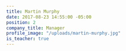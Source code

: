 ```yaml
---
title: Martin Murphy
date: 2017-08-23 14:55:00 -05:00
position: 2
company_title: Manager
profile_image: "/uploads/martin-murphy.jpg"
is_teacher: true
---
```


